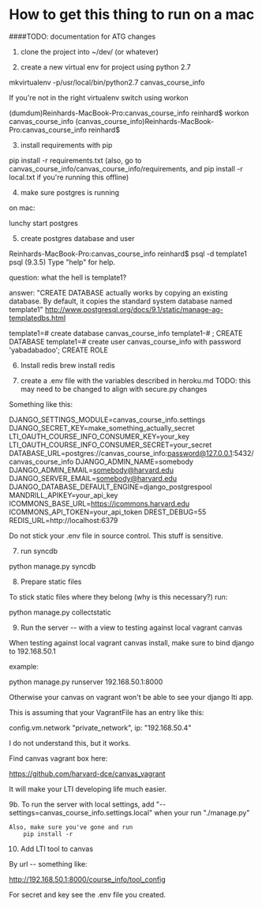 
# How to get this thing to run on a mac
####TODO: documentation for ATG changes

1. clone the project into ~/dev/ (or whatever)

2. create a new virtual env for project using python 2.7

mkvirtualenv -p/usr/local/bin/python2.7 canvas_course_info

If you're not in the right virtualenv switch using workon

(dumdum)Reinhards-MacBook-Pro:canvas_course_info reinhard$ workon canvas_course_info
(canvas_course_info)Reinhards-MacBook-Pro:canvas_course_info reinhard$ 

3. install requirements with pip

pip install -r requirements.txt
(also, go to canvas_course_info/canvas_course_info/requirements, and 
    pip install -r local.txt
    if you're running this offline)

4. make sure postgres is running

on mac:

lunchy start postgres

5. create postgres database and user

Reinhards-MacBook-Pro:canvas_course_info reinhard$ psql -d template1
psql (9.3.5)
Type "help" for help.

question: what the hell is template1?

answer: "CREATE DATABASE actually works by copying an existing database.
By default, it copies the standard system database named template1"
http://www.postgresql.org/docs/9.1/static/manage-ag-templatedbs.html

template1=# create database canvas_course_info
template1-# ;
CREATE DATABASE
template1=# create user canvas_course_info with password 'yabadabadoo';
CREATE ROLE


6. Install redis
brew install redis

6. create a .env file with the variables described in heroku.md
TODO: this may need to be changed to align with secure.py changes

Something like this:

DJANGO_SETTINGS_MODULE=canvas_course_info.settings
DJANGO_SECRET_KEY=make_something_actually_secret
LTI_OAUTH_COURSE_INFO_CONSUMER_KEY=your_key
LTI_OAUTH_COURSE_INFO_CONSUMER_SECRET=your_secret
DATABASE_URL=postgres://canvas_course_info:password@127.0.0.1:5432/canvas_course_info
DJANGO_ADMIN_NAME=somebody
DJANGO_ADMIN_EMAIL=somebody@harvard.edu
DJANGO_SERVER_EMAIL=somebody@harvard.edu
DJANGO_DATABASE_DEFAULT_ENGINE=django_postgrespool
MANDRILL_APIKEY=your_api_key
ICOMMONS_BASE_URL=https://icommons.harvard.edu
ICOMMONS_API_TOKEN=your_api_token
DREST_DEBUG=55
REDIS_URL=http://localhost:6379

Do not stick your .env file in source control. This stuff is sensitive.

7. run syncdb 

python manage.py syncdb


8. Prepare static files

To stick static files where they belong (why is this necessary?) run:

python manage.py collectstatic

9. Run the server -- with a view to testing against local vagrant canvas

When testing against local vagrant canvas install, make sure to bind django to 192.168.50.1

example:

python manage.py runserver 192.168.50.1:8000

Otherwise your canvas on vagrant won't be able to see your django lti app.

This is assuming that your VagrantFile has an entry like this:
                                                                                                                                         
config.vm.network "private_network", ip: "192.168.50.4"
  
I do not understand this, but it works.

Find canvas vagrant box here:

https://github.com/harvard-dce/canvas_vagrant

It will make your LTI developing life much easier.

9b. To run the server with local settings, add "--settings=canvas_course_info.settings.local"
    when your run "./manage.py" 
    
    Also, make sure you've gone and run
        pip install -r
  
10. Add LTI tool to canvas
 
 By url -- something like:
 
 http://192.168.50.1:8000/course_info/tool_config
 
 For secret and key see the .env file you created.